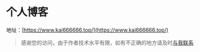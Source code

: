 # 个人博客 #

地址：[https://www.kai666666.top/](https://www.kai666666.top/)

> 感谢您的访问，由于作者技术水平有限，如有不正确的地方请及时[与我联系](href="https://github.com/KaiOrange/blog/issues/new")
